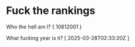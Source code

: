 # Fuck the rankings

Who the hell am I?
{ 10812001 }

What fucking year is it?
[ 2025-03-28T02:33:20Z ]
